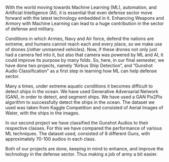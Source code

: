 With the world moving towards Machine Learning (ML), automation, and Artificial Intelligence
(AI), it is essential that even defense sector move forward with the latest technology embedded in
it. Enhancing Weapons and Armory with Machine Learning can lead to a huge contribution in the
sector of defense and military.

Conditions in which Armies, Navy and Air force, defend the nations are extreme, and humans
cannot reach each and every place, so we make use of drones (/other unmanned vehicles). Now,
if these drones not only just had a camera fed into it, but also that camera was powered by ML
and AI, it could improve its purpose by many folds. So, here, in our final semester, we have done
two projects, namely ”Airbus Ship Detection”, and ”Gunshot Audio Classification” as a first step
in learning how ML can help defense sector.

Many a times, under extreme aquatic conditions it becomes difficult to detect ships in the ocean.
We have used Generative Adversarial Network (GAN), in order to detect, and segment ships. We
have used a GAN Pix2Pix algorithm to successfully detect the ships in the ocean. The dataset we
used was taken from Kaggle Competition and consisted of Aerial Images of Water, with the ships
in the images.

In our second project we have classified the Gunshot Audios to their respective classes. For this
we have compared the performance of various ML techniques. The dataset used, consisted of 8
different Guns, with approximately 70-100 audios in each class.

Both of our projects are done, keeping in mind to enhance, and improve the technology in the
defense sector. Thus making a job of army a bit easier.
